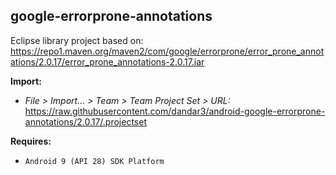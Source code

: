 ## google-errorprone-annotations

Eclipse library project based on:<br/>
https://repo1.maven.org/maven2/com/google/errorprone/error_prone_annotations/2.0.17/error_prone_annotations-2.0.17.jar

**Import:**
- _File > Import... > Team > Team Project Set > URL:_<br/>
  https://raw.githubusercontent.com/dandar3/android-google-errorprone-annotations/2.0.17/.projectset

**Requires:**
- `Android 9 (API 28) SDK Platform`